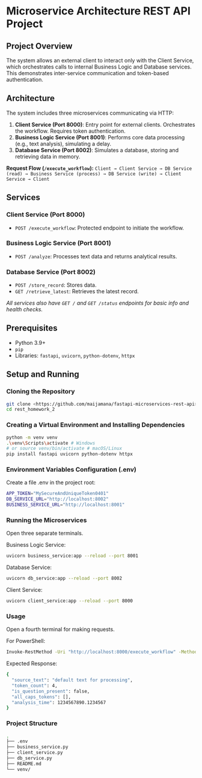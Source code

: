 # Microservice Architecture REST API Project


## Project Overview

The system allows an external client to interact only with the Client Service, which orchestrates calls to internal Business Logic and Database services. This demonstrates inter-service communication and token-based authentication.

## Architecture

The system includes three microservices communicating via HTTP:

1.  **Client Service (Port 8000)**: Entry point for external clients. Orchestrates the workflow. Requires token authentication.
2.  **Business Logic Service (Port 8001)**: Performs core data processing (e.g., text analysis), simulating a delay.
3.  **Database Service (Port 8002)**: Simulates a database, storing and retrieving data in memory.

**Request Flow (`/execute_workflow`):**
`Client → Client Service → DB Service (read) → Business Service (process) → DB Service (write) → Client Service → Client`

## Services

### Client Service (Port 8000)

* `POST /execute_workflow`: Protected endpoint to initiate the workflow.

### Business Logic Service (Port 8001)

* `POST /analyze`: Processes text data and returns analytical results.

### Database Service (Port 8002)

* `POST /store_record`: Stores data.
* `GET /retrieve_latest`: Retrieves the latest record.

*All services also have `GET /` and `GET /status` endpoints for basic info and health checks.*

## Prerequisites

* Python 3.9+
* `pip`
* Libraries: `fastapi`, `uvicorn`, `python-dotenv`, `httpx`

## Setup and Running

### Cloning the Repository

```bash
git clone <https://github.com/maijamana/fastapi-microservices-rest-api>
cd rest_homework_2
```
### Creating a Virtual Environment and Installing Dependencies

```bash
python -m venv venv
.\venv\Scripts\activate # Windows
# or source venv/bin/activate # macOS/Linux
pip install fastapi uvicorn python-dotenv httpx
```
### Environment Variables Configuration (.env)
Create a file .env in the project root:
```bash
APP_TOKEN="MySecureAndUniqueToken0401"
DB_SERVICE_URL="http://localhost:8002"
BUSINESS_SERVICE_URL="http://localhost:8001"
```
### Running the Microservices
Open three separate terminals.

Business Logic Service:
```bash
uvicorn business_service:app --reload --port 8001
```

Database Service:
```bash
uvicorn db_service:app --reload --port 8002
```

Client Service:
```bash
uvicorn client_service:app --reload --port 8000
```
### Usage
Open a fourth terminal for making requests.

For PowerShell:
```bash
Invoke-RestMethod -Uri "http://localhost:8000/execute_workflow" -Method Post -Headers @{"Authorization"="Bearer MySecureAndUniqueToken0401"; "Content-Type"="application/json"} -Body "{}"
```

Expected Response:
```bash
{
  "source_text": "default text for processing",
  "token_count": 4,
  "is_question_present": false,
  "all_caps_tokens": [],
  "analysis_time": 1234567890.1234567
}
```
### Project Structure
```bash
.
├── .env
├── business_service.py
├── client_service.py
├── db_service.py
├── README.md
└── venv/
```
